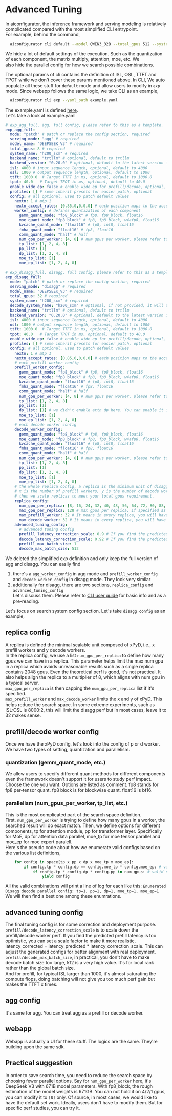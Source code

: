 # Advanced Tuning
In aiconfigurator, the inference framework and serving modeling is relatively complicated compared with the most simplified CLI entrypoint.  
For example, behind the command,
```bash
  aiconfigurator cli default --model QWEN3_32B --total_gpus 512 --system h200_sxm
```
We hide a lot of default settings of the execution. Such as the quantization of each component, the matrix multiply, attention, moe, etc. We  
also hide the parallel config for how we search possible combinations.  

The optional params of cli contains the definition of ISL, OSL, TTFT and TPOT while we don't cover these params mentioned above. In CLI, We auto populate all these stuff for `default` mode and allow users to modify in `exp` mode. Since webapp follows the same logic, we take CLI as an example,
```bash
  aiconfigurator cli exp --yaml_path example.yaml
```
The example.yaml is defined [here](../src/aiconfigurator/cli/example.yaml).  
Let's take a look at example.yaml
```yaml
# exp_agg_full, agg, full config, please refer to this as a template.
exp_agg_full:
  mode: "patch" # patch or replace the config section, required
  serving_mode: "agg" # required
  model_name: "DEEPSEEK_V3" # required
  total_gpus: 8 # required
  system_name: "h200_sxm" # required
  backend_name: "trtllm" # optional, default to trtllm
  backend_version: "0.20.0" # optional, default to the latest version in the database
  isl: 4000 # input sequence length, optional, default to 4000
  osl: 1000 # output sequence length, optional, default to 1000
  ttft: 1000.0  # Target TTFT in ms, optional, default to 1000.0
  tpot: 40.0   # Target TPOT in ms, optional, default to 40.0
  enable_wide_ep: false # enable wide ep for prefill/decode, optional, default to false
  profiles: [] # some inherit presets for easier patch, optional
  config: # all optional, used to patch default values
    nextn: 1 # mtp 1
    nextn_accept_rates: [0.85,0,0,0,0] # each position maps to the accept rate of the ith draft token, nextn 1 will only use the first draft token accept rate.
    worker_config: # defines quantization of each component
      gemm_quant_mode: "fp8_block" # fp8, fp8_block, float16
      moe_quant_mode: "fp8_block" # fp8, fp8_block, w4afp8, float16
      kvcache_quant_mode: "float16" # fp8, int8, float16
      fmha_quant_mode: "float16" # fp8, float16
      comm_quant_mode: "half" # half
      num_gpu_per_worker: [4, 8] # num gpus per worker, please refer to enumerate_parallel_config in pareto_analysis.py
      tp_list: [1, 2, 4, 8]
      pp_list: [1]
      dp_list: [1, 2, 4, 8]
      moe_tp_list: [1]
      moe_ep_list: [1, 2, 4, 8]

# exp_disagg_full, disagg, full config, please refer to this as a template.
exp_disagg_full:
  mode: "patch" # patch or replace the config section, required
  serving_mode: "disagg" # required
  model_name: "DEEPSEEK_V3" # required
  total_gpus: 32 # required
  system_name: "h200_sxm" # required
  decode_system_name: "h200_sxm" # optional, if not provided, it will use the same system name as the prefill system.
  backend_name: "trtllm" # optional, default to trtllm
  backend_version: "0.20.0" # optional, default to the latest version in the database
  isl: 4000 # input sequence length, optional, default to 4000
  osl: 1000 # output sequence length, optional, default to 1000
  ttft: 1000.0  # Target TTFT in ms, optional, default to 1000.0
  tpot: 40.0   # Target TPOT in ms, optional, default to 40.0
  enable_wide_ep: false # enable wide ep for prefill/decode, optional, default to false
  profiles: [] # some inherit presets for easier patch, optional
  config: # all optional, used to patch default values
    nextn: 1 # mtp 1
    nextn_accept_rates: [0.85,0,0,0,0] # each position maps to the accept rate of the ith draft token, nextn 1 will only use the first draft token accept rate.
    # each prefill worker config
    prefill_worker_config:
      gemm_quant_mode: "fp8_block" # fp8, fp8_block, float16
      moe_quant_mode: "fp8_block" # fp8, fp8_block, w4afp8, float16
      kvcache_quant_mode: "float16" # fp8, int8, float16
      fmha_quant_mode: "float16" # fp8, float16
      comm_quant_mode: "half" # half
      num_gpu_per_worker: [4, 8] # num gpus per worker, please refer to enumerate_parallel_config in pareto_analysis.py
      tp_list: [1, 2, 4, 8]
      pp_list: [1]
      dp_list: [1] # we didn't enable attn dp here. You can enable it if you want.
      moe_tp_list: [1]
      moe_ep_list: [1, 2, 4, 8]
    # each decode worker config
    decode_worker_config:
      gemm_quant_mode: "fp8_block" # fp8, fp8_block, float16
      moe_quant_mode: "fp8_block" # fp8, fp8_block, w4afp8, float16
      kvcache_quant_mode: "float16" # fp8, int8, float16
      fmha_quant_mode: "float16" # fp8, float16
      comm_quant_mode: "half" # half
      num_gpu_per_worker: [4, 8] # num gpus per worker, please refer to enumerate_parallel_config in pareto_analysis.py
      tp_list: [1, 2, 4, 8]
      pp_list: [1]
      dp_list: [1, 2, 4, 8]
      moe_tp_list: [1]
      moe_ep_list: [1, 2, 4, 8]
    # the whole replica config, a replica is the minimum unit of disagg deployment. It contains xPyD workers.
    # x is the number of prefill workers, y is the number of decode workers
    # then we scale replicas to meet your total gpus requirement.
    replica_config:
      num_gpu_per_replica: [8, 16, 24, 32, 40, 48, 56, 64, 72, 80, 88, 96, 104, 112, 120, 128] # It means the searched replica will have total gpus in this list, this list will be capped by max_gpu_per_replica
      max_gpu_per_replica: 128 # max gpus per replica, if specified as 0, it means no limit. Too many gpus per replica will make the prefill/decoder worker pair complicated. no need to be too large.
      max_prefill_worker: 32 # It means in every replica, you will have up to 32 prefill workers, x_max = 32
      max_decode_worker: 32 # It means in every replica, you will have up to 32 decode workers, y_max = 32
    advanced_tuning_config:
      # advanced tuning config
      prefill_latency_correction_scale: 0.9 # If you find the predicted prefill latency is too optimistic, you can set a scale factor to make it more realistic, prefill_latency_corrected = prefill_latency * prefill_latency_correction_scale
      decode_latency_correction_scale: 0.92 # If you find the predicted decode perf is too optimistic, you can set a scale factor to make it more realistic, decode_latency_corrected = decode_latency * decode_latency_correction_scale
      prefill_max_batch_size: 1
      decode_max_batch_size: 512
```
We deleted the simplified exp definition and only keep the full version of agg and disagg. You can easily find  
1. there's a `agg_worker_config` in agg mode and `prefill_worker_config` and `decode_worker_config` in disagg mode. They look very similar  
2. additionally for disagg, there are two sections, `replica_config` and `advanced_tuning_config`  
Let's discuss them. Please refer to [CLI user guide](cli_user_guide.md) for basic info and as a pre-reading.

Let's focus on search system config section. Let's take `disagg config` as an example,  
## replica config
A replica is defined the minimal scalable unit composed of xPyD, i.e., x prefill workers and y decode workers.  
In the replica config, we use a list `num_gpu_per_replica` to define how many gpus we can have in a replica. This parameter helps 
limit the max num gpu in a replica which avoids unreasonable results such as a single replica contains 2048 gpus. Even the theoretical perf 
is good, it's not practical. It also helps align the replica to a multiplier of 8, which aligns with num gpu in a typical server.  
`max_gpu_per_replica` is then capping the `num_gpu_per_replica` list if it's specified.  
`max_prefill_worker` and `max_decode_worker` limits the x and y of xPyD. This helps reduce the search space. In some extreme experiments, 
such as ISL:OSL is 8000:2, this will limit the disagg perf but in most cases, leave it to 32 makes sense.
## prefill/decode worker config
Once we have the xPyD config, let's look into the config of p or d worker.  
We have two types of setting, quantization and parallelism.
### quantization (gemm_quant_mode, etc.)
We allow users to specify different quant methods for different components even the framework doesn't support it for users to study perf impact. Choose the one you want.
Options are listed as comment. fp8 stands for fp8 per-tensor quant. fp8 block is for blockwise quant. float16 is bf16.
### parallelism (num_gpus_per_worker, tp_list, etc.)
This is the most complicated part of the search space definition.  
First, `num_gpu_per_worker` is trying to define how many gpus in a worker, the searched result will do exact match.
Then, we define options for different components, tp for attention module, pp for transformer layer. Specifically for MoE, dp for attention data parallel, 
moe_tp for moe tensor parallel and moe_ep for moe expert paralell.  
Here's the pseudo code about how we enumerate valid configs based on the various list definitions,
```python
    for config in space[tp x pp x dp x moe_tp x moe_ep]:
        if config.tp * config.dp == config.moe_tp * config.moe_ep: # valid config, ensure the attention module has same gpus as ffn moe module
            if config.tp * config.dp * config.pp in num_gpus: # valid num_gpus
                yield config
```
All the valid combinations will print a line of log for each like this: `Enumerated Disagg decode parallel config: tp=1, pp=1, dp=1, moe_tp=1, moe_ep=1`  
We will then find a best one among these enumrations.
## advanced tuning config
The final tuning config is for some correction and deployment purpose.  
`prefill/decode_latency_correction_scale` is to scale down the prefill/decode worker perf. If you find the predicted prefill latency is too optimistic, you can set a scale factor to make it more realistic, latency_corrected = latency_predicted * latency_correction_scale. This can adjust the generated configs for better alignment with real deployment.  
`prefill/decode_max_batch_size`, in practical, you don't have to make decode batch size too large, 512 is a very high value. It's for local rank rather than the global batch size.  
And for prefill, for typical ISL larger than 1000, it's almost saturating the compute flops, doing batching will not give you too much perf gain but makes the TTFT x times.

## agg config
It's same for agg. You can treat agg as a prefill or decode worker.

## webapp
Webapp is actually a UI for these stuff. The logics are the same. They're building upon the same sdk.

## Practical suggestion
In order to save search time, you need to reduce the search space by choosing fewer parallel options. Say for `num_gpu_per_worker` here, it's DeepSeek V3 with 671B model 
parameters. With fp8_block, the rough estimation of the model weights is 671GB. You can not hold it on 4/2/1 gpus, you can modify it to `[8]` only. 
Of source, in most cases, we would like to have the default set work. Ideally, users don't have to modify them. But for specific perf studies, you can try it.
